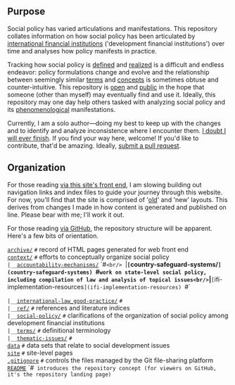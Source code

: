 ## Purpose

Social policy has varied articulations and manifestations. This repository collates information on how social policy has been articulated by [international financial institutions](http://applied-anthro.com/terms/ifi/) ('development financial institutions') over time and analyses how policy manifests in practice. 

Tracking how social policy is [defined](http://applied-anthro.com/context/) and [realized](https://github.com/aaronkyle/social-development/tree/master/context/thematic-issues/) is a difficult and endless endeavor: policy formulations change and evolve and the relationship between seemingly similar [terms](http://applied-anthro.com/category/terminology.html) and [concepts](https://github.com/aaronkyle/social-development/tree/master/context) is sometimes obtuse and counter-intuitive. This repository is [open](./license.md) and [public](https://github.com/aaronkyle/social-development) in the hope that someone (other than myself) may eventually find and use it. Ideally, this repository may one day help others tasked with analyzing social policy and its [phenomenological](https://en.wikipedia.org/wiki/Phenomenology_(philosophy)) manifestations. 

Currently, I am a solo author&mdash;doing my best to keep up with the changes and to identify and analyze inconsistence where I encounter them. [I doubt I will ever finish](./disclaimer.md). If you find your way here, welcome!  If you'd like to contribute, that'd be amazing. Ideally, [submit a pull request](https://help.github.com/articles/about-pull-requests/).


## Organization

For those reading [via this site's front end](http://applied-anthro.com/), I am slowing building out navigation links and index files to guide your journey through this website.  For now, you'll find that the site is comprised of '[old](http://applied-anthro.com/terms/social-policy/)' and 'new' layouts.  This derives from changes I made in how content is generated and published on line.  Please bear with me; I'll work it out.

For those reading [via GitHub](https://github.com/aaronkyle/social-development), the repository structure will be apparent.  Here's a few bits of orientation.

[`archive/`](archive)	`#` record of HTML pages generated for web front end<br/>
[`context/`](context)	`#` efforts to conceptually organize social policy<br/>
`|__`[`accountability-mechanisms/`](accountability-mechanisms`) `#`<br/>
`|__`[`country-safeguard-systems/`](country-safeguard-systems) `#` work on state-level social policy, including compilation of law and analysis of topical issues<br/>
`|__`[`ifi-implementation-resources`](ifi-implementation-resources) `#`<br/>
  
`|__`[`international-law_good-practice/`](international-law_good-practice) `#`<br/>
`|__`[`ref/`](ref/) `#` references and literature indices<br/>
`|__`[`social-policy/`](social-policy) `#` clarifications of the organization of social policy among development financial institutions<br/>
`|__`[`terms/`](terms/) `#` definitional terminology<br/>
`|__`[`thematic-issues/`](thematic-issues) `#`<br/>
[`data`](data) `#` data sets that relate to social development issues<br/>
[`site`](site) `#` site-level pages<br/>
[`.gitignore`](.gitignore) `#` controls the files managed by the Git file-sharing platform<br/>
[`README`](README`) `#` introduces the repository concept (for viewers on GitHub, it's the repository landing page)`



